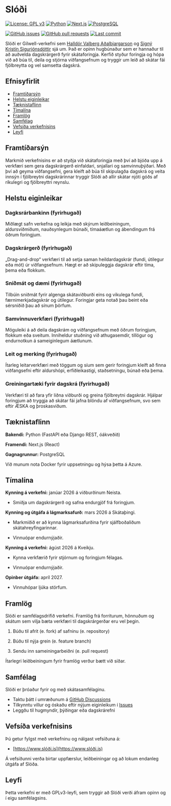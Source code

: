 # Slóði

[![License: GPL v3](https://img.shields.io/badge/License-GPLv3-blue.svg)](LICENSE)
[![Python](https://img.shields.io/badge/python-3.10+-brightgreen.svg)](https://www.python.org/)
[![Next.js](https://img.shields.io/badge/Next.js-15-black.svg)](https://nextjs.org/)
[![PostgreSQL](https://img.shields.io/badge/PostgreSQL-16-blue.svg)](https://www.postgresql.org/)
<!-- [![Docker](https://img.shields.io/badge/Docker-Ready-blue.svg)](https://www.docker.com/) -->
[![GitHub issues](https://img.shields.io/github/issues/halldorvalberg/slodi)](https://github.com/halldorvalberg/slodi/issues)
[![GitHub pull requests](https://img.shields.io/github/issues-pr/halldorvalberg/slodi)](https://github.com/halldorvalberg/slodi/pulls)
[![Last commit](https://img.shields.io/github/last-commit/halldorvalberg/slodi)](https://github.com/halldorvalberg/slodi/commits/main)

Slóði er Gilwell-verkefni sem [Halldór Valberg Aðalbjargarson](https://github.com/halldorvalberg) og [Signý Kristín Sigurjónsdóttir](https://github.com/signyk) sjá um. Það er opinn hugbúnaður sem er hannaður til að auðvelda dagskrárgerð fyrir skátaforingja. Kerfið styður foringja og hópa við að búa til, deila og stjórna viðfangsefnum og tryggir um leið að skátar fái fjölbreytta og vel samsetta dagskrá.

## Efnisyfirlit

- [Framtíðarsýn](#framtíðarsýn)
- [Helstu eiginleikar](#helstu-eiginleikar)
- [Tæknistaflinn](#tæknistaflinn)
- [Tímalína](#tímalína)
- [Framlög](#framlög)
- [Samfélag](#samfélag)
- [Vefsíða verkefnisins](#vefsíða-verkefnisins)
- [Leyfi](#leyfi)

## Framtíðarsýn

Markmið verkefnisins er að styðja við skátaforingja með því að bjóða upp á verkfæri sem gera dagskrárgerð einfaldari, snjallari og samvinnuþýðari. Með því að geyma viðfangsefni, gera kleift að búa til skipulagða dagskrá og veita innsýn í fjölbreytni dagskrárinnar tryggir Slóði að allir skátar njóti góðs af ríkulegri og fjölbreyttri reynslu.

## Helstu eiginleikar

### Dagksrárbankinn (fyrirhugað)

Miðlægt safn verkefna og leikja með skýrum leiðbeiningum, aldursviðmiðum, nauðsynlegum búnaði, tímaáætlun og ábendingum frá öðrum foringjum.

### Dagskrárgerð (fyrirhugað)

„Drag-and-drop“ verkfæri til að setja saman heildardagskrár (fundi, útilegur eða mót) úr viðfangsefnum. Hægt er að skipuleggja dagskrár eftir tíma, þema eða flokkum.

### Sniðmát og dæmi (fyrirhugað)

Tilbúin sniðmát fyrir algenga skátaviðburði eins og vikulega fundi, færnimerkjadagskrár og útilegur. Foringjar geta notað þau beint eða sérsniðið þau að sínum þörfum.

### Samvinnuverkfæri (fyrirhugað)

Möguleiki á að deila dagskrám og viðfangsefnum með öðrum foringjum, flokkum eða sveitum. Inniheldur stuðning við athugasemdir, tillögur og endurnotkun á sameiginlegum áætlunum.

### Leit og merking (fyrirhugað)

Ítarleg leitarverkfæri með töggum og síum sem gerir foringjum kleift að finna viðfangsefni eftir aldurshópi, erfiðleikastigi, staðsetningu, búnað eða þema.

### Greiningartæki fyrir dagskrá (fyrirhugað)

Verkfæri til að fara yfir liðna viðburði og greina fjölbreytni dagskrár. Hjálpar foringjum að tryggja að skátar fái jafna blöndu af viðfangsefnum, svo sem eftir ÆSKA og þroskasviðum.

## Tæknistaflinn

**Bakendi:** Python (FastAPI eða Django REST, óákveðið)

**Framendi:** Next.js (React)

**Gagnagrunnur:** PostgreSQL

Við munum nota Docker fyrir uppsetningu og hýsa þetta á Azure.

## Tímalína

**Kynning á verkefni:** janúar 2026 á viðburðinum Neista.

- Smiðja um dagskrárgerð og safna endurgjöf frá foringjum.

**Kynning og útgáfa á lágmarksafurð:** mars 2026 á Skátaþingi.

- Markmiðið er að kynna lágmarksafurðina fyrir sjálfboðaliðum skátahreyfingarinnar.

- Vinnuópar endurnýjaðir.

**Kynning á verkefni:** ágúst 2026 á Kveikju.

- Kynna verkfærið fyrir stjórnum og foringjum félagas.

- Vinnuópar endurnýjaðir.

**Opinber útgáfa:** apríl 2027.

- Vinnuhópar ljúka störfum.

## Framlög

Slóði er samfélagsdrifið verkefni. Framlög frá forriturum, hönnuðum og skátum sem vilja bæta verkfæri til dagskrárgerðar eru vel þegin.

1. Búðu til afrit (e. fork) af safninu (e. repository)

2. Búðu til nýja grein (e. feature branch)

3. Sendu inn sameiningarbeiðni (e. pull request)

Ítarlegri leiðbeiningum fyrir framlög verður bætt við síðar.

## Samfélag

Slóði er þróaður fyrir og með skátasamfélaginu.

- Taktu þátt í umræðunum á [GitHub Discussions](https://github.com/halldorvalberg/slodi/discussions)
- Tilkynntu villur og óskaðu eftir nýjum eiginleikum í [Issues](https://github.com/halldorvalberg/slodi/issues)
- Leggðu til hugmyndir, þýðingar eða dagskrárefni

## Vefsíða verkefnisins

Þú getur fylgst með verkefninu og nálgast vefsíðuna á:

- [https://www.slóði.is](https://www.slóði.is)

Á vefsíðunni verða birtar uppfærslur, leiðbeiningar og að lokum endanleg útgáfa af Slóða.

## Leyfi

Þetta verkefni er með GPLv3-leyfi, sem tryggir að Slóði verði áfram opinn og í eigu samfélagsins.
